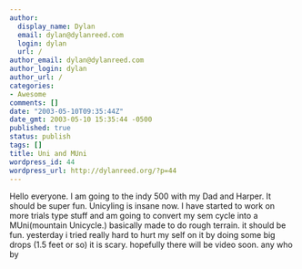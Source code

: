 ```yaml
---
author:
  display_name: Dylan
  email: dylan@dylanreed.com
  login: dylan
  url: /
author_email: dylan@dylanreed.com
author_login: dylan
author_url: /
categories:
- Awesome
comments: []
date: "2003-05-10T09:35:44Z"
date_gmt: 2003-05-10 15:35:44 -0500
published: true
status: publish
tags: []
title: Uni and MUni
wordpress_id: 44
wordpress_url: http://dylanreed.org/?p=44
---
```


Hello everyone. I am going to the indy 500 with my Dad and Harper. It should be super fun. Unicyling is insane now. I have started to work on more trials type stuff and am going to convert my sem cycle into a MUni(mountain Unicycle.) basically made to do rough terrain. it should be fun. yesterday i tried really hard to hurt my self on it by doing some big drops (1.5 feet or so) it is scary. hopefully there will be video soon. any who by
